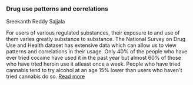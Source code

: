 ### **Drug use patterns and correlations** 

Sreekanth Reddy Sajjala


For users of various regulated substances, their exposure to and use of them varies greatly substance to substance. The National Survey on Drug Use and Health dataset has extensive data which can allow us to view patterns and correlations in their usage. Only 40% of the people who have ever tried cocaine have used it in the past year but almost 60% of those who have tried heroin use it atleast once a week. People who have tried cannabis tend to try alcohol at an age 15% lower than users who haven't tried cannabis do so. 
[Read more](https://github.com/ssreekanth2000/project_1/blob/master/report.md)



